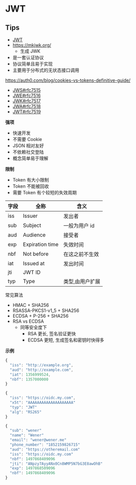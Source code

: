 # JWT

## Tips
* [JWT](http://jwt.io/)
* https://mkjwk.org/
  * 生成 JWK
* 是一套认证协议
* 协议简单且易于实现
* 主要用于分布式的无状态接口调用

https://auth0.com/blog/cookies-vs-tokens-definitive-guide/

* [JWS#rfc7515](https://tools.ietf.org/html/rfc7515)
* [JWE#rfc7516](https://tools.ietf.org/html/rfc7516)
* [JWK#rfc7517](https://tools.ietf.org/html/rfc7517)
* [JWA#rfc7518](https://tools.ietf.org/html/rfc7518)
* [JWT#rfc7519](https://tools.ietf.org/html/rfc7519)

__强项__

* 快速开发
* 不需要 Cookie
* JSON 相对友好
* 不依赖社交登陆
* 概念简单易于理解

__限制__
* Token 有大小限制
* Token 不能被回收
* 需要 Token 有个较短的失效周期


字段|全称|含义
----|----|----
iss | Issuer | 发出者
sub | Subject | 一般为用户 id
aud | Audience | 接受者
exp | Expiration time | 失效时间
nbf | Not before | 在这之前不生效
iat | Issued at | 发出时间
jti | JWT ID
typ | Type | 类型,由用户扩展

常见算法

* HMAC + SHA256
* RSASSA-PKCS1-v1_5 + SHA256
* ECDSA + P-256 + SHA256
* RSA vs ECDSA
  * 同等安全度下
    * RSA 更长, 签名验证更快
    * ECDSA 更短, 生成签名和密钥时快得多

__示例__

```js
{
  "iss": "http://example.org",
  "aud": "http://example.com",
  "iat": 1356999524,
  "nbf": 1357000000
}
```

```js
{
  "iss": "https://oidc.my.com",
  "x5t": "AAAAAAAAAAAAAAAAAAAA"
  "typ": "JWT"
  "alg": "RS265"
}

{
  "sub": "wener"
  "name": "Wener"
  "email": "wener@wener.me"
  "phone_number": "1852159826715"
  "aud": "https://otheremail.com"
  "iss": "https://oidc.my.com"
  "nbf": 1497868409096
  "jti": "ANpzy7AyyANx0Cn8WMP5N7bG3E8awOhB"
  "exp": 1497868509096
  "nbf": 1497868409096
}
```
